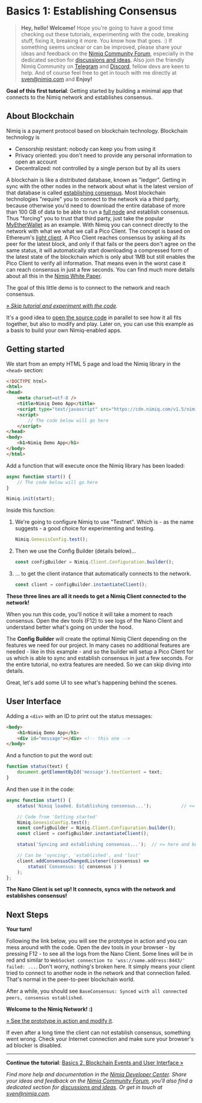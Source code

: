 # Basics 1: Establishing Consensus

> **Hey, hello! Welcome!**
Hope you're going to have a good time checking out these tutorials,
experimenting with the code, breaking stuff, fixing it, breaking it more.
You know how that goes. :)
If something seems unclear or can be improved,
please share your ideas and feedback on the [Nimiq Community Forum](https://forum.nimiq.community),
especially in the dedicated section for [discussions and ideas](https://forum.nimiq.community/c/documentation/drafts).
Also join the friendly Nimiq Community on [Telegram](https://t.me/joinchat/AAAAAEJW-ozFwo7Er9jpHw) and
[Discord](https://discord.gg/cMHemg8), fellow devs are keen to help.
And of course feel free to get in touch with me directly at [sven@nimiq.com](sven@nimiq.com) and
**Enjoy!**

**Goal of this first tutorial**:
Getting started by building a minimal app that connects to the Nimiq network and establishes consensus.

## About Blockchain

Nimiq is a payment protocol based on blockchain technology.
Blockchain technology is

* Censorship resistant: nobody can keep you from using it
* Privacy oriented: you don't need to provide any personal information to open an account
* Decentralized: not controlled by a single person but by all its users

A blockchain is like a distributed database, known as "ledger".
Getting in sync with the other nodes in the network about what is
the latest version of that database is called
[establishing consensus](https://en.bitcoin.it/wiki/Consensus).
Most blockchain technologies "require" you to
connect to the network via a third party,
because otherwise you'd need to download
the entire database of more than 100 GB of data
to be able to run a
[full node](https://en.bitcoin.it/wiki/Full_node) and establish consensus.
Thus "forcing" you to trust that third party, just take the popular
[MyEtherWallet](https://kb.myetherwallet.com/networks/run-your-own-node-with-myetherwallet.html) as an example.
With Nimiq you can connect directly to the network with what we what we call a Pico Client.
The concept is based on Ethereum's
[light client](https://github.com/ethereum/wiki/wiki/Light-client-protocol).
A Pico Client reaches consensus by asking all its peer for the latest block,
and only if that fails or the peers don't agree on the same status,
it will automatically start downloading a compressed form of the latest state of the blockchain
which is only abut 1MB but still enables the Pico Client to verify all information.
That means even in the worst case it can reach consensus in just a few seconds.
You can find much more details about all this in the [Nimiq White Paper](https://nimiq.com/whitepaper).

The goal of this little demo is to connect to the network and reach consensus.

_[» Skip tutorial and experiment with the code](playground.html#basics-1-consensus-demo.html)._

It's a good idea to [open the source code](playground.html#basics-1-consensus-demo.html)
in parallel to see how it all fits together, but also to modify and play.
Later on, you can use this example as a basis to build your own Nimiq-enabled apps.

## Getting started

We start from an empty HTML 5 page and load the Nimiq library in the `<head>` section:

```HTML
<!DOCTYPE html>
<html>
<head>
    <meta charset=utf-8 />
    <title>Nimiq Demo App</title>
    <script type="text/javascript" src="https://cdn.nimiq.com/v1.5/nimiq.js"></script>
    <script>
        // The code below will go here
    </script>
</head>
<body>
    <h1>Nimiq Demo App</h1>
</body>
</html>
```

Add a function that will execute once the Nimiq library has been loaded:

```js
async function start() {
    // The code below will go here
}

Nimiq.init(start);
```

Inside this function:

1) We're going to configure Nimiq to use "Testnet".
   Which is - as the name suggests - a good choice for experimenting and testing.

   ```js
   Nimiq.GenesisConfig.test();
   ```

2) Then we use the Config Builder (details below)...

   ```js
   const configBuilder = Nimiq.Client.Configuration.builder();
   ```

3) ... to get the client instance that automatically connects to the network.

   ```js
   const client = configBuilder.instantiateClient();
   ```

**These three lines are all it needs to get a Nimiq Client connected to the network!**

When you run this code, you'll notice it will take a moment to reach consensus.
Open the dev tools (F12) to see logs of the Nano Client and understand better what's going on under the hood.

The **Config Builder** will create the optimal Nimiq Client depending on the features we need for our project.
In many cases no additional features are needed - like in this example -
and so the builder will setup a Pico Client for us which is able to sync and establish consensus in just a few seconds.
For the entire tutorial, no extra features are needed.
So we can skip diving into details.

Great, let's add some UI to see what's happening behind the scenes.

## User Interface

Adding a `<div>` with an ID to print out the status messages:

```html
<body>
    <h1>Nimiq Demo App</h1>
    <div id="message"></div> <!-- this one -->
</body>
```

And a function to put the word out:

```js
function status(text) {
    document.getElementById('message').textContent = text;
}
```

And then use it in the code:

```js
async function start() {
    status('Nimiq loaded. Establishing consensus...');           // <= here

    // Code from 'Getting started'
    Nimiq.GenesisConfig.test();
    const configBuilder = Nimiq.Client.Configuration.builder();
    const client = configBuilder.instantiateClient();

    status('Syncing and establishing consensus...');  // <= here and below

    // Can be 'syncing', 'established', and 'lost'
    client.addConsensusChangedListener((consensus) =>
        status(`Consensus: ${ consensus }`)
    );
};
```

**The Nano Client is set up! It connects, syncs with the network and establishes consensus!**

## Next Steps

**Your turn!**

Following the link below, you will see the prototype in action and you can mess around with the code.
Open the dev tools in your browser - by pressing F12 - to see all the logs from the Nano Client.
Some lines will be in red and similar to
`WebSocket connection to 'wss://some.address:8443/' failed: ...`.
Don't worry, nothing's broken here.
It simply means your client tried to connect to another node in the network and that connection failed.
That's normal in the peer-to-peer blockchain world.

After a while, you should see
`BaseConsensus: Synced with all connected peers, consensus established`.

**Welcome to the Nimiq Network! :)**

[» See the prototype in action and modify it](playground.html#basics-1-consensus-demo.html).

If even after a long time the client can not establish consensus, something went wrong.
Check your Internet connection and make sure your browser's ad blocker is disabled.

---

**Continue the tutorial**: [Basics 2, Blockchain Events and User Interface »](basics-2-events-and-ui)

_Find more help and documentation in the [Nimiq Developer Center](https://nimiq.com/developers/).
Share your ideas and feedback on the [Nimiq Community Forum](https://forum.nimiq.community),
you'll also find a dedicated section for [discussions and ideas](https://forum.nimiq.community/c/documentation/drafts).
Or get in touch at [sven@nimiq.com](mailto:sven@nimiq.com)._

